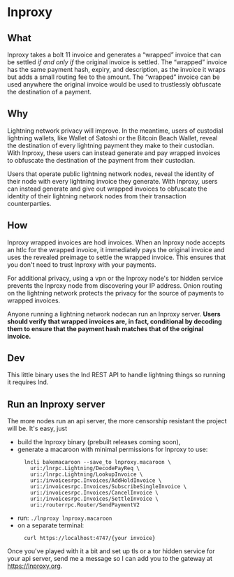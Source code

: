 # lnproxy

## What

lnproxy takes a bolt 11 invoice and generates a “wrapped” invoice that can be settled *if and only if* the original invoice is settled. The “wrapped” invoice has the same payment hash, expiry, and description, as the invoice it wraps but adds a small routing fee to the amount. The “wrapped” invoice can be used anywhere the original invoice would be used to trustlessly obfuscate the destination of a payment.

## Why

Lightning network privacy will improve. In the meantime, users of custodial lightning wallets, like Wallet of Satoshi or the Bitcoin Beach Wallet, reveal the destination of every lightning payment they make to their custodian. With lnproxy, these users can instead generate and pay wrapped invoices to obfuscate the destination of the payment from their custodian.

Users that operate public lightning network nodes, reveal the identity of their node with every lightning invoice they generate. With lnproxy, users can instead generate and give out wrapped invoices to obfuscate the identity of their lightning network nodes from their transaction counterparties.

## How

lnproxy wrapped invoices are hodl invoices. When an lnproxy node accepts an htlc for the wrapped invoice, it immediately pays the original invoice and uses the revealed preimage to settle the wrapped invoice. This ensures that you don't need to trust lnproxy with your payments.

For additional privacy, using a vpn or the lnproxy node's tor hidden service prevents the lnproxy node from discovering your IP address. Onion routing on the lightning network protects the privacy for the source of payments to wrapped invoices.

Anyone running a lightning network nodecan run an lnproxy server. **Users should verify that wrapped invoices are, in fact, conditional by decoding them to ensure that the payment hash matches that of the original invoice.**

## Dev

This little binary uses the lnd REST API to handle lightning things so running it requires lnd.

## Run an lnproxy server

The more nodes run an api server, the more censorship resistant the project will be.
It's easy, just
- build the lnproxy binary (prebuilt releases coming soon), 
- generate a macaroon with minimal permissions for lnproxy to use:
  ```
    lncli bakemacaroon --save_to lnproxy.macaroon \
      uri:/lnrpc.Lightning/DecodePayReq \
      uri:/lnrpc.Lightning/LookupInvoice \
      uri:/invoicesrpc.Invoices/AddHoldInvoice \
      uri:/invoicesrpc.Invoices/SubscribeSingleInvoice \
      uri:/invoicesrpc.Invoices/CancelInvoice \
      uri:/invoicesrpc.Invoices/SettleInvoice \
      uri:/routerrpc.Router/SendPaymentV2
  ```
- run: `./lnproxy lnproxy.macaroon`
- on a separate terminal:
  ```
    curl https://localhost:4747/{your invoice}
  ```

Once you've played with it a bit and set up tls or a tor hidden service for your api server, send me a message so I can add you to the gateway at https://lnproxy.org.
